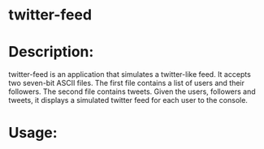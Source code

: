 # twitter-feed

# Description:
twitter-feed is an application that simulates a twitter-like feed. It accepts two seven-bit ASCII files. The first file contains a list of users and their followers. The second file contains tweets. Given the users, followers and tweets, it displays a simulated twitter feed for each user to the console.

# Usage:
